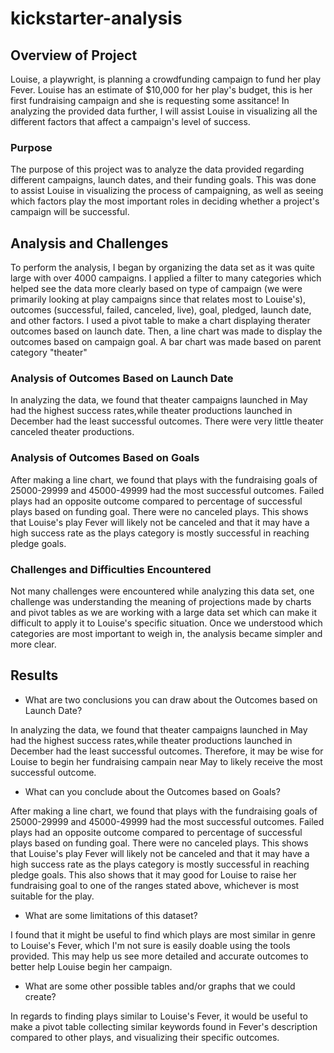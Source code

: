 # kickstarter-analysis

## Overview of Project
Louise, a playwright, is planning a crowdfunding campaign to fund her play Fever. Louise has an estimate of $10,000 for her play's budget, this is her first fundraising campaign and she is requesting some assitance! In analyzing the provided data further, I will assist Louise in visualizing all the different factors that affect a campaign's level of success.

### Purpose
The purpose of this project was to analyze the data provided regarding different campaigns, launch dates, and their funding goals. This was done to assist Louise in visualizing the process of campaigning, as well as seeing which factors play the most important roles in deciding whether a project's campaign will be successful. 

## Analysis and Challenges
To perform the analysis, I began by organizing the data set as it was quite large with over 4000 campaigns. I applied a filter to many categories which helped see the data more clearly based on type of campaign (we were primarily looking at play campaigns since that relates most to Louise's), outcomes (successful, failed, canceled, live), goal, pledged, launch date, and other factors. I used a pivot table to make a chart displaying therater outcomes based on launch date. Then, a line chart was made to display the outcomes based on campaign goal. A bar chart was made based on parent category "theater"

### Analysis of Outcomes Based on Launch Date
In analyzing the data, we found that theater campaigns launched in May had the highest success rates,while theater productions launched in December had the least successful outcomes. There were very little theater canceled theater productions. 

### Analysis of Outcomes Based on Goals
After making a line chart, we found that plays with the fundraising goals of 25000-29999 and 45000-49999 had the most successful outcomes. Failed plays had an opposite outcome compared to percentage of successful plays based on funding goal. There were no canceled plays. This shows that Louise's play Fever will likely not be canceled and that it may have a high success rate as the plays category is mostly successful in reaching pledge goals. 

### Challenges and Difficulties Encountered
Not many challenges were encountered while analyzing this data set, one challenge was understanding the meaning of projections made by charts and pivot tables as we are working with a large data set which can make it difficult to apply it to Louise's specific situation. Once we understood which categories are most important to weigh in, the analysis became simpler and more clear. 

## Results

- What are two conclusions you can draw about the Outcomes based on Launch Date?

In analyzing the data, we found that theater campaigns launched in May had the highest success rates,while theater productions launched in December had the least successful outcomes. Therefore, it may be wise for Louise to begin her fundraising campain near May to likely receive the most successful outcome. 

- What can you conclude about the Outcomes based on Goals?

After making a line chart, we found that plays with the fundraising goals of 25000-29999 and 45000-49999 had the most successful outcomes. Failed plays had an opposite outcome compared to percentage of successful plays based on funding goal. There were no canceled plays. This shows that Louise's play Fever will likely not be canceled and that it may have a high success rate as the plays category is mostly successful in reaching pledge goals. This also shows that it may good for Louise to raise her fundraising goal to one of the ranges stated above, whichever is most suitable for the play. 

- What are some limitations of this dataset?

I found that it might be useful to find which plays are most similar in genre to Louise's Fever, which I'm not sure is easily doable using the tools provided. This may help us see more detailed and accurate outcomes to better help Louise begin her campaign. 

- What are some other possible tables and/or graphs that we could create?

In regards to finding plays similar to Louise's Fever, it would be useful to make a pivot table collecting similar keywords found in Fever's description compared to other plays, and visualizing their specific outcomes. 
